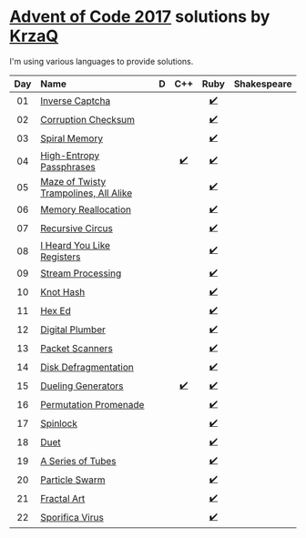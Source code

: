 [Advent of Code 2017](https://adventofcode.com) solutions by [KrzaQ][kq]
========================

I'm using various languages to provide solutions.

| Day | Name                                           | D    | C++    | Ruby | Shakespeare |
|:---:|:-----------------------------------------------|:----:|:------:|:----:|:-----------:|
| 01  | [Inverse Captcha][day01]                       |      |        | [:heavy_check_mark:](./day01/main.rb)      |             |
| 02  | [Corruption Checksum][day02]                   |      |        | [:heavy_check_mark:](./day02/main.rb)      |             |
| 03  | [Spiral Memory][day03]                         |      |        | [:heavy_check_mark:](./day03/main.rb)      |             |
| 04  | [High-Entropy Passphrases][day04]              |      | [:heavy_check_mark:](./day04/main.cpp) | [:heavy_check_mark:](./day04/main.rb)      |             |
| 05  | [Maze of Twisty Trampolines, All Alike][day05] |      |        | [:heavy_check_mark:](./day05/main.rb)      |             |
| 06  | [Memory Reallocation][day06]                   |      |        | [:heavy_check_mark:](./day06/main.rb)      |             |
| 07  | [Recursive Circus][day07]                      |      |        | [:heavy_check_mark:](./day07/main.rb)      |             |
| 08  | [I Heard You Like Registers][day08]            |      |        | [:heavy_check_mark:](./day08/main.rb)      |             |
| 09  | [Stream Processing][day09]                     |      |        | [:heavy_check_mark:](./day09/main.rb)      |             |
| 10  | [Knot Hash][day10]                             |      |        | [:heavy_check_mark:](./day10/main.rb)      |             |
| 11  | [Hex Ed][day11]                                |      |        | [:heavy_check_mark:](./day11/main.rb)      |             |
| 12  | [Digital Plumber][day12]                       |      |        | [:heavy_check_mark:](./day12/main.rb)      |             |
| 13  | [Packet Scanners][day13]                       |      |        | [:heavy_check_mark:](./day13/main.rb)      |             |
| 14  | [Disk Defragmentation][day14]                  |      |        | [:heavy_check_mark:](./day14/main.rb)      |             |
| 15  | [Dueling Generators][day15]                    |      | [:heavy_check_mark:](./day15/main.cpp) | [:heavy_check_mark:](./day15/main.rb)      |             |
| 16  | [Permutation Promenade][day16]                 |      |        | [:heavy_check_mark:](./day16/main.rb)      |             |
| 17  | [Spinlock][day17]                              |      |        | [:heavy_check_mark:](./day17/main.rb)      |             |
| 18  | [Duet][day18]                                  |      |        | [:heavy_check_mark:](./day18/main.rb)      |             |
| 19  | [A Series of Tubes][day19]                     |      |        | [:heavy_check_mark:](./day19/main.rb)      |             |
| 20  | [Particle Swarm][day20]                        |      |        | [:heavy_check_mark:](./day20/main.rb)      |             |
| 21  | [Fractal Art][day21]                           |      |        | [:heavy_check_mark:](./day21/main.rb)      |             |
| 22  | [Sporifica Virus][day22]                       |      |        | [:heavy_check_mark:](./day22/main.rb)      |             |

[day01]: https://adventofcode.com/2017/day/1
[day02]: https://adventofcode.com/2017/day/2
[day03]: https://adventofcode.com/2017/day/3
[day04]: https://adventofcode.com/2017/day/4
[day05]: https://adventofcode.com/2017/day/5
[day06]: https://adventofcode.com/2017/day/6
[day07]: https://adventofcode.com/2017/day/7
[day08]: https://adventofcode.com/2017/day/8
[day09]: https://adventofcode.com/2017/day/9
[day10]: https://adventofcode.com/2017/day/10
[day11]: https://adventofcode.com/2017/day/11
[day12]: https://adventofcode.com/2017/day/12
[day13]: https://adventofcode.com/2017/day/13
[day14]: https://adventofcode.com/2017/day/14
[day15]: https://adventofcode.com/2017/day/15
[day16]: https://adventofcode.com/2017/day/16
[day17]: https://adventofcode.com/2017/day/17
[day18]: https://adventofcode.com/2017/day/18
[day19]: https://adventofcode.com/2017/day/19
[day20]: https://adventofcode.com/2017/day/20
[day21]: https://adventofcode.com/2017/day/21
[day22]: https://adventofcode.com/2017/day/22

[kq]: https://dev.krzaq.cc

